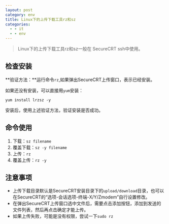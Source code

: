 ```yaml
---
layout: post
category: env
title: Linux下的上传下载工具rz和sz
categories:
  - - it
  - - env
---
```


> Linux下的上传下载工具rz和sz一般在 SecureCRT ssh中使用。

## 检查安装 ##

**验证方法：**运行命令`rz`,如果弹出SecureCRT上传窗口，表示已经安装。

如果还没有安装，可以直接用`yum`安装：

	yum install lrzsz -y

安装后，使用上述验证方法，验证安装是否成功。

## 命令使用 ##

1. 下载：`sz filename`
2. 覆盖下载：`sz -y filename`
3. 上传：`rz`
4. 覆盖上传：`rz -y`

## 注意事项 ##

- 上传下载目录默认是SecureCRT安装目录下的`upload/download`目录，也可以在SecureCRT的“选项-会话选项-终端-X/Y/Zmodem”自行设置修改。
- 在弹出SecureCRT上传窗口选中文件后，需要点击添加按钮，添加到发送的文件列表，然后再点击确定才能上传。
- 如果上传失败，可能是没有权限，尝试一下`sudo rz`
